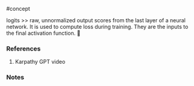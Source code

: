 #concept

logits >> raw, unnormalized output scores from the last layer of a neural network. It is used to compute loss during training. They are the inputs to the final activation function. 💛
<!--LEARN:Xwcbex8t-->
### References
1. Karpathy GPT video

### Notes




